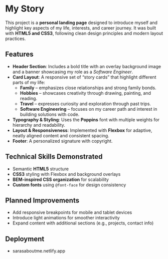 # My Story

This project is a **personal landing page** designed to introduce myself and highlight key aspects of my life, interests, and career journey. It was built with **HTML5 and CSS3**, following clean design principles and modern layout practices.  

## Features
- **Header Section**: Includes a bold title with an overlay background image and a banner showcasing my role as a *Software Engineer*.  
- **Card Layout**: A responsive set of “story cards” that highlight different parts of my life:  
  - **Family** – emphasizes close relationships and strong family bonds.  
  - **Hobbies** – showcases creativity through drawing, painting, and reading.  
  - **Travel** – expresses curiosity and exploration through past trips.  
  - **Software Engineering** – focuses on my career path and interest in building solutions with code.  
- **Typography & Styling**: Uses the **Poppins** font with multiple weights for hierarchy and readability.  
- **Layout & Responsiveness**: Implemented with **Flexbox** for adaptive, neatly aligned content and consistent spacing.  
- **Footer**: A personalized signature with copyright.  

## Technical Skills Demonstrated
- Semantic **HTML5** structure  
- **CSS3** styling with Flexbox and background overlays  
- **BEM-inspired CSS organization** for scalability  
- **Custom fonts** using `@font-face` for design consistency  

## Planned Improvements
- Add responsive breakpoints for mobile and tablet devices  
- Introduce light animations for smoother interactivity  
- Expand content with additional sections (e.g., projects, contact info)

## Deployment
- sarasaboutme.netlify.app
